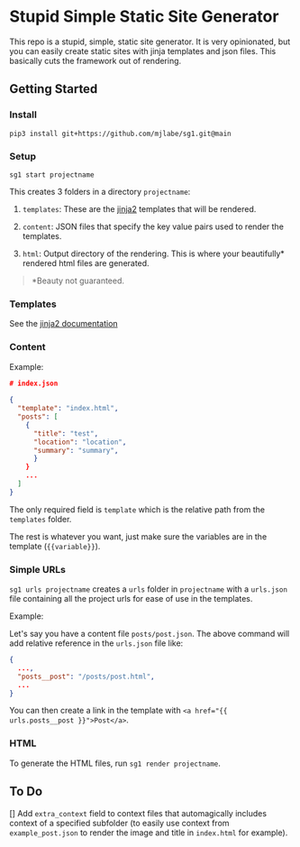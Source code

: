 # Stupid Simple Static Site Generator

This repo is a stupid, simple, static site generator. It is very opinionated, but you can easily create static sites
with jinja templates and json files. This basically cuts the framework out of rendering.

## Getting Started

### Install

`pip3 install git+https://github.com/mjlabe/sg1.git@main`

### Setup

`sg1 start projectname`

This creates 3 folders in a directory `projectname`:

1. `templates`: These are the [jinja2](https://palletsprojects.com/p/jinja/) templates that will be rendered.

2. `content`: JSON files that specify the key value pairs used to render the templates.

3. `html`: Output directory of the rendering. This is where your beautifully* rendered html files are generated.

> *Beauty not guaranteed.

### Templates

See the [jinja2 documentation](https://palletsprojects.com/p/jinja/)

### Content

Example:

```json
# index.json
        
{
  "template": "index.html",
  "posts": [
    {
      "title": "test",
      "location": "location",
      "summary": "summary",
      }
    }
    ...    
  ]
}
```

The only required field is `template` which is the relative path from the `templates` folder.

The rest is whatever you want, just make sure the variables are in the template (`{{variable}}`).

### Simple URLs

`sg1 urls projectname` creates a `urls` folder in `projectname` with a `urls.json` file containing all the project urls 
for ease of use in the templates.

Example:

Let's say you have a content file `posts/post.json`. The above command will add relative reference in the `urls.json` 
file like:

```json
{
  ...,
  "posts__post": "/posts/post.html",
  ...
}
```

You can then create a link in the template with `<a href="{{ urls.posts__post }}">Post</a>`.

### HTML

To generate the HTML files, run `sg1 render projectname`.

## To Do

[] Add `extra_context` field to context files that automagically includes context of a specified subfolder (to easily
use context from `example_post.json` to render the image and title in `index.html` for example).
